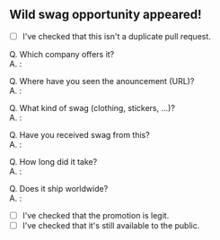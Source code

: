 ## Wild swag opportunity appeared!

- [ ] I've checked that this isn't a duplicate pull request.

Q. Which company offers it?  
A. : 

Q. Where have you seen the anouncement (URL)?  
A. : 

Q. What kind of swag (clothing, stickers, ...)?  
A. : 

Q. Have you received swag from this?  
A. : 

Q. How long did it take?  
A. : 

Q. Does it ship worldwide?  
A. : 

- [ ] I've checked that the promotion is legit.
- [ ] I've checked that it's still available to the public.

<!-- Thank you for contributing! -->